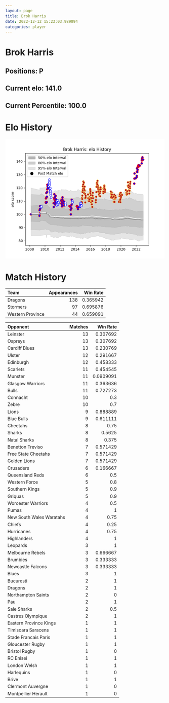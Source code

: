 ```yaml
---  
layout: page  
title: Brok Harris  
date: 2022-12-12 15:23:03.989094  
categories: player  
---
```

# Brok Harris

## Positions: P

## Current elo: 141.0

## Current Percentile: 100.0

# Elo History


![elo history](history_BrokHarris.png)
# Match History


| Team             |   Appearances |   Win Rate |
|:-----------------|--------------:|-----------:|
| Dragons          |           138 |   0.365942 |
| Stormers         |            97 |   0.695876 |
| Western Province |            44 |   0.659091 |

| Opponent                 |   Matches |   Win Rate |
|:-------------------------|----------:|-----------:|
| Leinster                 |        13 |  0.307692  |
| Ospreys                  |        13 |  0.307692  |
| Cardiff Blues            |        13 |  0.230769  |
| Ulster                   |        12 |  0.291667  |
| Edinburgh                |        12 |  0.458333  |
| Scarlets                 |        11 |  0.454545  |
| Munster                  |        11 |  0.0909091 |
| Glasgow Warriors         |        11 |  0.363636  |
| Bulls                    |        11 |  0.727273  |
| Connacht                 |        10 |  0.3       |
| Zebre                    |        10 |  0.7       |
| Lions                    |         9 |  0.888889  |
| Blue Bulls               |         9 |  0.611111  |
| Cheetahs                 |         8 |  0.75      |
| Sharks                   |         8 |  0.5625    |
| Natal Sharks             |         8 |  0.375     |
| Benetton Treviso         |         7 |  0.571429  |
| Free State Cheetahs      |         7 |  0.571429  |
| Golden Lions             |         7 |  0.571429  |
| Crusaders                |         6 |  0.166667  |
| Queensland Reds          |         6 |  0.5       |
| Western Force            |         5 |  0.8       |
| Southern Kings           |         5 |  0.9       |
| Griquas                  |         5 |  0.9       |
| Worcester Warriors       |         4 |  0.5       |
| Pumas                    |         4 |  1         |
| New South Wales Waratahs |         4 |  0.75      |
| Chiefs                   |         4 |  0.25      |
| Hurricanes               |         4 |  0.75      |
| Highlanders              |         4 |  1         |
| Leopards                 |         3 |  1         |
| Melbourne Rebels         |         3 |  0.666667  |
| Brumbies                 |         3 |  0.333333  |
| Newcastle Falcons        |         3 |  0.333333  |
| Blues                    |         3 |  1         |
| Bucuresti                |         2 |  1         |
| Dragons                  |         2 |  1         |
| Northampton Saints       |         2 |  0         |
| Pau                      |         2 |  1         |
| Sale Sharks              |         2 |  0.5       |
| Castres Olympique        |         2 |  1         |
| Eastern Province Kings   |         1 |  1         |
| Timisoara Saracens       |         1 |  1         |
| Stade Francais Paris     |         1 |  1         |
| Gloucester Rugby         |         1 |  1         |
| Bristol Rugby            |         1 |  0         |
| RC Enisei                |         1 |  1         |
| London Welsh             |         1 |  1         |
| Harlequins               |         1 |  0         |
| Brive                    |         1 |  1         |
| Clermont Auvergne        |         1 |  0         |
| Montpellier Herault      |         1 |  0         |